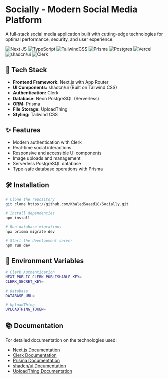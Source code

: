 # Socially - Modern Social Media Platform

A full-stack social media application built with cutting-edge technologies for optimal performance, security, and user experience.

![Next JS](https://img.shields.io/badge/Next.js-black?style=for-the-badge&logo=next.js&logoColor=white)
![TypeScript](https://img.shields.io/badge/typescript-%23007ACC.svg?style=for-the-badge&logo=typescript&logoColor=white)
![TailwindCSS](https://img.shields.io/badge/tailwindcss-%2338B2AC.svg?style=for-the-badge&logo=tailwind-css&logoColor=white)
![Prisma](https://img.shields.io/badge/Prisma-3982CE?style=for-the-badge&logo=Prisma&logoColor=white)
![Postgres](https://img.shields.io/badge/postgres-%23316192.svg?style=for-the-badge&logo=postgresql&logoColor=white)
![Vercel](https://img.shields.io/badge/vercel-%23000000.svg?style=for-the-badge&logo=vercel&logoColor=white)
![shadcn/ui](https://img.shields.io/badge/shadcn%2Fui-000000?style=for-the-badge&logo=shadcnui&logoColor=white)
![Clerk](https://img.shields.io/badge/Clerk-7B68EE?style=for-the-badge&logo=clerk&logoColor=white)

## 🚀 Tech Stack

- **Frontend Framework:** Next.js with App Router
- **UI Components:** shadcn/ui (Built on Tailwind CSS)
- **Authentication:** Clerk
- **Database:** Neon PostgreSQL (Serverless)
- **ORM:** Prisma
- **File Storage:** UploadThing
- **Styling:** Tailwind CSS

## ✨ Features

- Modern authentication with Clerk
- Real-time social interactions
- Responsive and accessible UI components
- Image uploads and management
- Serverless PostgreSQL database
- Type-safe database operations with Prisma

## 🛠️ Installation

```bash
# Clone the repository
git clone https://github.com/KhaledSaeed18/Socially.git

# Install dependencies
npm install

# Run database migrations
npx prisma migrate dev

# Start the development server
npm run dev
```

## 🔑 Environment Variables

```bash
# Clerk Authentication
NEXT_PUBLIC_CLERK_PUBLISHABLE_KEY=
CLERK_SECRET_KEY=

# Database
DATABASE_URL=

# UploadThing
UPLOADTHING_TOKEN=
```

## 📚 Documentation

For detailed documentation on the technologies used:

- [Next.js Documentation](https://nextjs.org/docs)
- [Clerk Documentation](https://clerk.dev/docs)
- [Prisma Documentation](https://www.prisma.io/docs)
- [shadcn/ui Documentation](https://ui.shadcn.com)
- [UploadThing Documentation](https://docs.uploadthing.com)

